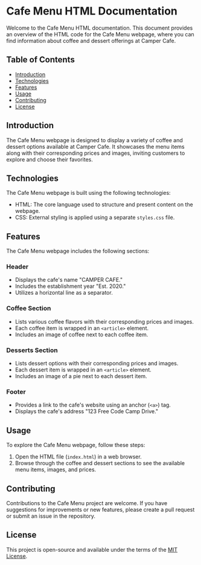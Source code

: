 # Cafe Menu HTML Documentation

Welcome to the Cafe Menu HTML documentation. This document provides an overview of the HTML code for the Cafe Menu webpage, where you can find information about coffee and dessert offerings at Camper Cafe.

## Table of Contents
- [Introduction](#introduction)
- [Technologies](#technologies)
- [Features](#features)
- [Usage](#usage)
- [Contributing](#contributing)
- [License](#license)

## Introduction
The Cafe Menu webpage is designed to display a variety of coffee and dessert options available at Camper Cafe. It showcases the menu items along with their corresponding prices and images, inviting customers to explore and choose their favorites.

## Technologies
The Cafe Menu webpage is built using the following technologies:
- HTML: The core language used to structure and present content on the webpage.
- CSS: External styling is applied using a separate `styles.css` file.

## Features
The Cafe Menu webpage includes the following sections:

### Header
- Displays the cafe's name "CAMPER CAFE."
- Includes the establishment year "Est. 2020."
- Utilizes a horizontal line as a separator.

### Coffee Section
- Lists various coffee flavors with their corresponding prices and images.
- Each coffee item is wrapped in an `<article>` element.
- Includes an image of coffee next to each coffee item.

### Desserts Section
- Lists dessert options with their corresponding prices and images.
- Each dessert item is wrapped in an `<article>` element.
- Includes an image of a pie next to each dessert item.

### Footer
- Provides a link to the cafe's website using an anchor (`<a>`) tag.
- Displays the cafe's address "123 Free Code Camp Drive."

## Usage
To explore the Cafe Menu webpage, follow these steps:
1. Open the HTML file (`index.html`) in a web browser.
2. Browse through the coffee and dessert sections to see the available menu items, images, and prices.

## Contributing
Contributions to the Cafe Menu project are welcome. If you have suggestions for improvements or new features, please create a pull request or submit an issue in the repository.

## License
This project is open-source and available under the terms of the [MIT License](LICENSE).
